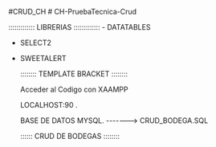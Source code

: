 #CRUD_CH
#   C H - P r u e b a T e c n i c a - C r u d 

::::::::::::: LIBRERIAS :::::::::::::
 
 - DATATABLES
 - SELECT2
 - SWEETALERT


   :::::::: TEMPLATE BRACKET ::::::::


   Acceder al Codigo con XAAMPP

   LOCALHOST:90 .

   BASE DE DATOS MYSQL. -------> CRUD_BODEGA.SQL


   :::::: CRUD DE BODEGAS ::::::::

   
